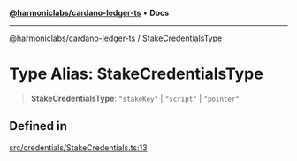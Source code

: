 [**@harmoniclabs/cardano-ledger-ts**](../README.md) • **Docs**

***

[@harmoniclabs/cardano-ledger-ts](../globals.md) / StakeCredentialsType

# Type Alias: StakeCredentialsType

> **StakeCredentialsType**: `"stakeKey"` \| `"script"` \| `"pointer"`

## Defined in

[src/credentials/StakeCredentials.ts:13](https://github.com/HarmonicLabs/cardano-ledger-ts/blob/94dd590ffe94133126b0d8d49920fc7b002e1975/src/credentials/StakeCredentials.ts#L13)
